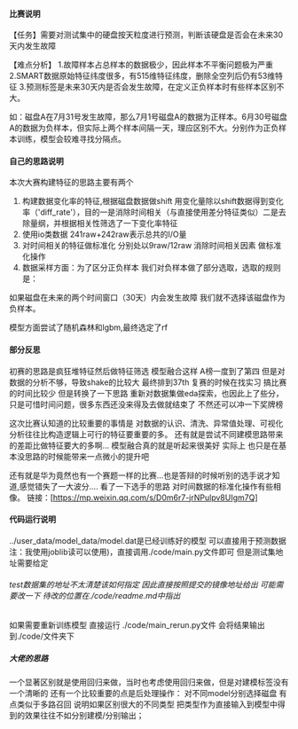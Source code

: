 #### 比赛说明

【任务】需要对测试集中的硬盘按天粒度进行预测，判断该硬盘是否会在未来30天内发生故障

【难点分析】
1.故障样本占总样本的数据极少，因此样本不平衡问题极为严重
2.SMART数据原始特征纬度很多，有515维特征纬度，删除全空列后仍有53维特征
3.预测标签是未来30天内是否会发生故障，在定义正负样本时有些样本区别不大。

如：磁盘A在7月31号发生故障，那么7月1号磁盘A的数据为正样本。6月30号磁盘A的数据为负样本，但实际上两个样本间隔一天，理应区别不大。分别作为正负样本训练，模型会较难寻找分隔点。



#### 自己的思路说明
本次大赛构建特征的思路主要有两个
1. 构建数据变化率的特征,根据磁盘数据做shift 用变化量除以shift数据得到变化率（'diff_rate'），目的一是消除时间相关（与直接使用差分特征类似）二是去除量纲，并根据相关性筛选了一下变化率特征
2. 使用io类数据  241raw+242raw表示总共的I/O量
3. 对时间相关的特征做标准化 分别处以9raw/12raw 消除时间相关因素 做标准化操作
4. 数据采样方面：为了区分正负样本 我们对负样本做了部分选取，选取的规则是：

如果磁盘在未来的两个时间窗口（30天）内会发生故障 我们就不选择该磁盘作为负样本。

模型方面尝试了随机森林和lgbm,最终选定了rf

#### 部分反思 
初赛的思路是疯狂堆特征然后做特征筛选 模型融合这样 A榜一度到了第四 但是对数据的分析不够，导致shake的比较大 最终排到37th
复赛的时候在找实习 搞比赛的时间比较少 
但是转换了一下思路 重新对数据集做eda探索，也因此上了些分，只是可惜时间问题，很多东西还没来得及去做就结束了 不然还可以冲一下奖牌榜

这次比赛认知道的比较重要的事情是 对数据的认识、清洗、异常值处理、可视化分析往往比构造逻辑上可行的特征要重要的多。
还有就是尝试不同建模思路带来的差距比做特征要大的多啊...
模型融合真的就是听起来很美好 实际上 也只是在基本没思路的时候能带来一点微小的提升吧

还有就是华为竟然也有一个赛题一样的比赛...也是答辩的时候听别的选手说才知道,感觉错失了一大波分....
看了一下选手的思路 对时间数据的标准化操作有些相像。
链接：[https://mp.weixin.qq.com/s/D0m6r7-jrNPulpv8UIgm7Q]

#### 代码运行说明 
../user_data/model_data/model.dat是已经训练好的模型 可以直接用于预测数据注：我使用joblib读可以使用)，直接调用./code/main.py文件即可 
但是测试集地址需要给定

###### test数据集的地址不太清楚该如何指定 因此直接按照提交的镜像地址给出 可能需要改一下 待改的位置在./code/readme.md中指出

如果需要重新训练模型
直接运行 ./code/main_rerun.py文件 会将结果输出到./code/文件夹下



##### 大佬的思路
一个显著区别就是使用回归来做，当时也考虑使用回归来做，但是对建模标签没有一个清晰的
还有一个比较重要的点是后处理操作：
对不同model分别选择磁盘 有点类似于多路召回 说明如果区别很大的不同类型 把类型作为直接输入到模型中得到的效果往往不如分别建模/分别输出；
